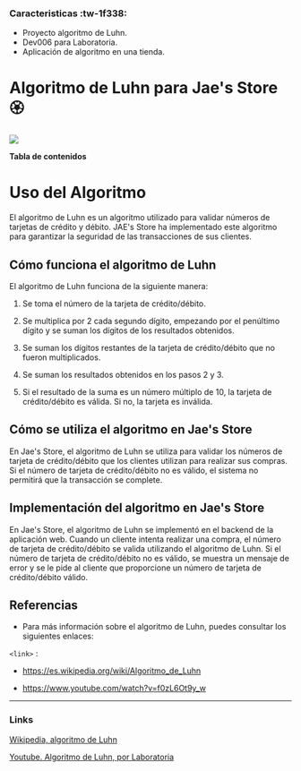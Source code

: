 ### Caracteristicas :tw-1f338:

- Proyecto algoritmo de Luhn.
- Dev006 para Laboratoria.
- Aplicación de algoritmo en una tienda.

# Algoritmo de Luhn para Jae's Store🏵

![](https://img.freepik.com/premium-vector/cherry-blossom-icon-vector-sakura-illustration_197792-811.jpg?size=338&ext=jpg&ga=GA1.2.1197920500.1679959569&semt=ais)



**Tabla de contenidos**

# Uso del Algoritmo

El algoritmo de Luhn es un algoritmo utilizado para validar números
de tarjetas de crédito y débito. JAE's Store ha implementado este 
algoritmo para garantizar la seguridad de las transacciones de sus clientes.

## Cómo funciona el algoritmo de Luhn

 El algoritmo de Luhn funciona de
 la siguiente manera:

1. Se toma el número de la tarjeta de crédito/débito.

2. Se multiplica por 2 cada segundo dígito, empezando por el penúltimo dígito y se suman los dígitos de los resultados obtenidos.

3. Se suman los dígitos restantes de la tarjeta de crédito/débito que no fueron multiplicados.

4. Se suman los resultados obtenidos en los pasos 2 y 3.

5. Si el resultado de la suma es un número múltiplo de 10, la tarjeta de crédito/débito es válida. Si no, la tarjeta es inválida.

## Cómo se utiliza el algoritmo en Jae's Store

En Jae's Store, el algoritmo de Luhn se utiliza para validar los 
números de tarjeta de crédito/débito que los clientes utilizan 
para realizar sus compras. Si el número de tarjeta de crédito/débito
 no es válido, el sistema no permitirá que la transacción se complete.

## Implementación del algoritmo en Jae's Store

En Jae's Store, el algoritmo de Luhn se implementó en el backend de 
la aplicación web. Cuando un cliente intenta realizar una compra, el 
número de tarjeta de crédito/débito se valida utilizando el algoritmo 
de Luhn. Si el número de tarjeta de crédito/débito no es válido, se
 muestra un mensaje de error y se le pide al cliente que proporcione 
 un número de tarjeta de crédito/débito válido.

## Referencias

- Para más información sobre el algoritmo de Luhn, puedes consultar los siguientes enlaces:


`<link>` :

- <https://es.wikipedia.org/wiki/Algoritmo_de_Luhn>

- <https://www.youtube.com/watch?v=f0zL6Ot9y_w>





------------

### Links

[Wikipedia, algoritmo de Luhn](https://es.wikipedia.org/wiki/Algoritmo_de_Luhn")

[Youtube. Algoritmo de Luhn, por Laboratoria](https://www.youtube.com/watch?v=f0zL6Ot9y_w")
